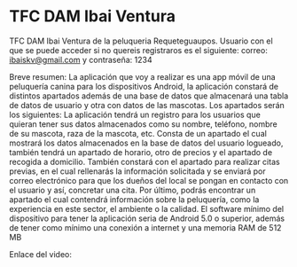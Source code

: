 # TFC DAM Ibai Ventura
 TFC DAM Ibai Ventura de la peluqueria Requeteguaupos.
 Usuario con el que se puede acceder si no quereis registraros es el siguiente: correo: ibaiskv@gmail.com y contraseña: 1234

Breve resumen: La aplicación que voy a realizar es una app móvil de una peluquería canina para los dispositivos Android, la aplicación constará de distintos apartados además de una base de datos que almacenará una tabla de datos de usuario y otra con datos de las mascotas. 
Los apartados serán los siguientes:
La aplicación tendrá un registro para los usuarios que quieran tener sus datos almacenados como su nombre, teléfono, nombre de su mascota, raza de la mascota, etc.
Consta de un apartado el cual mostrará los datos almacenados en la base de datos del usuario logueado, también tendrá un apartado de horario, otro de precios y el apartado de recogida a domicilio.
También constará con el apartado para realizar citas previas, en el cual rellenarás la información solicitada y se enviará por correo electrónico para que los dueños del local se pongan en contacto con el usuario y así, concretar una cita. Por último, podrás encontrar un apartado el cual contendrá información sobre la peluquería, como la experiencia en este sector, el ambiente o la calidad.
El software mínimo del dispositivo para tener la aplicación seria de Android 5.0 o superior, además de tener como mínimo una conexión a internet y una memoria RAM de 512 MB



 Enlace del video:
